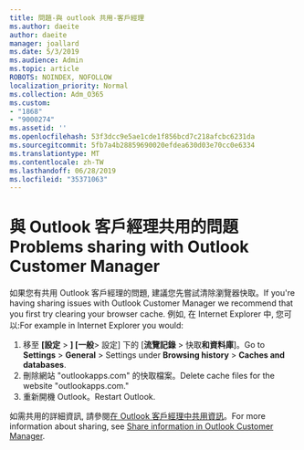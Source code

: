 ```yaml
---
title: 問題-與 outlook 共用-客戶經理
ms.author: daeite
author: daeite
manager: joallard
ms.date: 5/3/2019
ms.audience: Admin
ms.topic: article
ROBOTS: NOINDEX, NOFOLLOW
localization_priority: Normal
ms.collection: Adm_O365
ms.custom:
- "1868"
- "9000274"
ms.assetid: ''
ms.openlocfilehash: 53f3dcc9e5ae1cde1f856bcd7c218afcbc6231da
ms.sourcegitcommit: 5fb7a4b28859690020efdea630d03e70cc0e6334
ms.translationtype: MT
ms.contentlocale: zh-TW
ms.lasthandoff: 06/28/2019
ms.locfileid: "35371063"
---
```

# <a name="problems-sharing-with-outlook-customer-manager"></a><span data-ttu-id="259b6-102">與 Outlook 客戶經理共用的問題</span><span class="sxs-lookup"><span data-stu-id="259b6-102">Problems sharing with Outlook Customer Manager</span></span>

<span data-ttu-id="259b6-103">如果您有共用 Outlook 客戶經理的問題, 建議您先嘗試清除瀏覽器快取。</span><span class="sxs-lookup"><span data-stu-id="259b6-103">If you're having sharing issues with Outlook Customer Manager we recommend that you first try clearing your browser cache.</span></span> <span data-ttu-id="259b6-104">例如, 在 Internet Explorer 中, 您可以:</span><span class="sxs-lookup"><span data-stu-id="259b6-104">For example in Internet Explorer you would:</span></span>

1. <span data-ttu-id="259b6-105">移至 **[設定** > **] [一般**> 設定] 下的 [**流覽記錄** > 快取**和資料庫**]。</span><span class="sxs-lookup"><span data-stu-id="259b6-105">Go to **Settings** > **General** > Settings under **Browsing history** > **Caches and databases**.</span></span>
2. <span data-ttu-id="259b6-106">刪除網站 "outlookapps.com" 的快取檔案。</span><span class="sxs-lookup"><span data-stu-id="259b6-106">Delete cache files for the website "outlookapps.com."</span></span>
3. <span data-ttu-id="259b6-107">重新開機 Outlook。</span><span class="sxs-lookup"><span data-stu-id="259b6-107">Restart Outlook.</span></span>

<span data-ttu-id="259b6-108">如需共用的詳細資訊, 請參閱[在 Outlook 客戶經理中共用資訊](https://support.office.com/article/4f26cc69-67da-4cd5-b344-02d1a4799310%20)。</span><span class="sxs-lookup"><span data-stu-id="259b6-108">For more information about sharing, see [Share information in Outlook Customer Manager](https://support.office.com/article/4f26cc69-67da-4cd5-b344-02d1a4799310%20).</span></span>